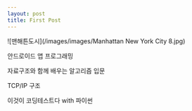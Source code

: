 ```yaml
---
layout: post
title: First Post
---
```


![맨해튼도시](/images/images/Manhattan New York City 8.jpg)


안드로이드 앱 프로그래밍

자료구조와 함께 배우는 알고리즘 입문

TCP/IP 구조

이것이 코딩테스트다 with 파이썬

